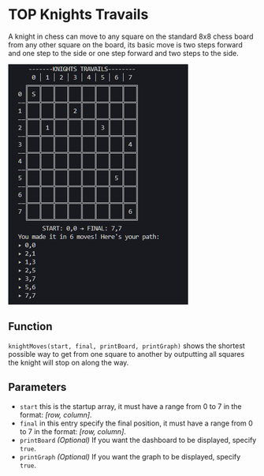 # TOP Knights Travails
A knight in chess can move to any square on the standard 8x8 chess board from any other square on the board, its basic move is two steps forward and one step to the side or one step forward and two steps to the side.

![Example](img/Example.png)
## Function
 `knightMoves(start, final, printBoard, printGraph)` shows the shortest possible way to get from one square to another by outputting all squares the knight will stop on along the way.
 ## Parameters
- `start` this is the startup array, it must have a range from 0 to 7 in the format: *[row, column]*.
- `final` in this entry specify the final position, it must have a range from 0 to 7 in the format: *[row, column]*.
- `printBoard` *(Optional)* If you want the dashboard to be displayed, specify `true`.
- `printGraph` *(Optional)* If you want the graph to be displayed, specify `true`.
